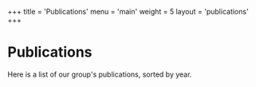 +++
title = 'Publications'
menu = 'main'
weight = 5
layout = 'publications'
+++

# Publications

Here is a list of our group's publications, sorted by year.
